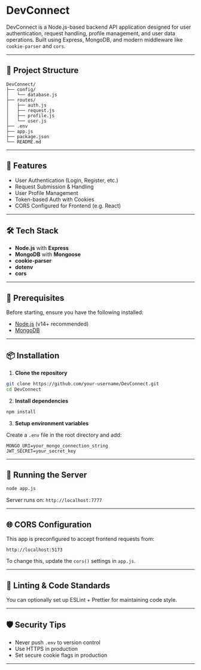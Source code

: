# DevConnect

DevConnect is a Node.js-based backend API application designed for user authentication, request handling, profile management, and user data operations. Built using Express, MongoDB, and modern middleware like `cookie-parser` and `cors`.

---

## 📁 Project Structure

```
DevConnect/
├── config/
│   └── database.js
├── routes/
│   ├── auth.js
│   ├── request.js
│   ├── profile.js
│   └── user.js
├── .env
├── app.js
├── package.json
└── README.md
```

---

## 🚀 Features

- User Authentication (Login, Register, etc.)
- Request Submission & Handling
- User Profile Management
- Token-based Auth with Cookies
- CORS Configured for Frontend (e.g. React)

---

## 🛠️ Tech Stack

- **Node.js** with **Express**
- **MongoDB** with **Mongoose**
- **cookie-parser**
- **dotenv**
- **cors**

---

## 🔧 Prerequisites

Before starting, ensure you have the following installed:

- [Node.js](https://nodejs.org/) (v14+ recommended)
- [MongoDB](https://www.mongodb.com/)

---

## 📦 Installation

1. **Clone the repository**

```bash
git clone https://github.com/your-username/DevConnect.git
cd DevConnect
```

2. **Install dependencies**

```bash
npm install
```

3. **Setup environment variables**

Create a `.env` file in the root directory and add:

```env
MONGO_URI=your_mongo_connection_string
JWT_SECRET=your_secret_key
```

---

## 🧪 Running the Server

```bash
node app.js
```

Server runs on: `http://localhost:7777`

---

## 🌐 CORS Configuration

This app is preconfigured to accept frontend requests from:

```
http://localhost:5173
```

To change this, update the `cors()` settings in `app.js`.

---

## 🧹 Linting & Code Standards

You can optionally set up ESLint + Prettier for maintaining code style.

---

## 🛡️ Security Tips

- Never push `.env` to version control
- Use HTTPS in production
- Set secure cookie flags in production

---
